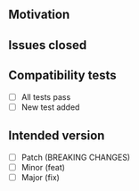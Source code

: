 ## Motivation
<!-- List motivation and changes here -->

## Issues closed
<!-- List closed issues here -->


## Compatibility tests
<!-- Checklist -->

- [ ] All tests pass  
- [ ] New test added

## Intended version

- [ ] Patch (BREAKING CHANGES)
- [ ] Minor (feat)
- [ ] Major (fix)

